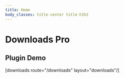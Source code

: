 ```yaml
---
title: Home
body_classes: title-center title-h1h2
---
```


# Downloads Pro
## Plugin Demo

[downloads route="/downloads" layout="downloads"/]
